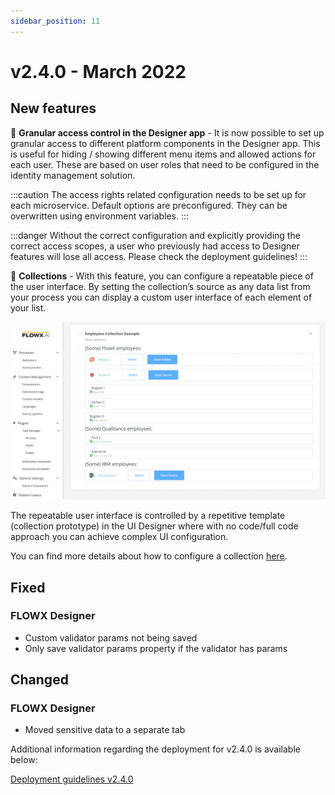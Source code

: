```yaml
---
sidebar_position: 11
---
```


# v2.4.0 - March 2022

## **New features**

:checkered_flag: **Granular access control in the Designer app** - It is now possible to set up granular access to different platform components in the Designer app. This is useful for hiding / showing different menu items and allowed actions for each user. These are based on user roles that need to be configured in the identity management solution.

:::caution
The access rights related configuration needs to be set up for each microservice. Default options are preconfigured. They can be overwritten using environment variables.
:::

:::danger
Without the correct configuration and explicitly providing the correct access scopes, a user who previously had access to Designer features will lose all access. Please check the deployment guidelines!
:::

:repeat: **Collections** - With this feature, you can configure a repeatable piece of the user interface. By setting the collection’s source as any data list from your process you can display a custom user interface of each element of your list.

![Employees Collection Example](../img/240collections.png)

The repeatable user interface is controlled by a repetitive template (collection prototype) in the UI Designer where with no code/full code approach you can achieve complex UI configuration.

You can find more details about how to configure a collection [here](../../docs/building-blocks/ui-designer/ui-component-types/collection).

## **Fixed**

### FLOWX Designer

* Custom validator params not being saved
*   Only save validator params property if the validator has params

## **Changed**

### FLOWX Designer

* Moved sensitive data to a separate tab

Additional information regarding the deployment for v2.4.0 is available below:

[Deployment guidelines v2.4.0](deployment-guidelines-v2.4)

